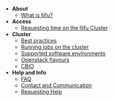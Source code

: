 - **About**
  - [What is Ilifu?](about/what_is.md)
- **Access**
  - [Requesting time on the Ilifu Cluster](access/request_time.md)
- **Cluster**
  - [Best practices](cluster/best_practices.md)
  - [Running jobs on the cluster](cluster/running_jobs.md)
  - [Supported software environments](cluster/software_environments.md)
  - [Openstack flavours](openstack/flavours.md)
  - [CBIO](cbio/setup.md)
- **Help and Info**
  - [FAQ](help/faq.md)
  - [Contact and Communication](help/contact.md)
  - [Requesting Help](help/requesting_help.md)
